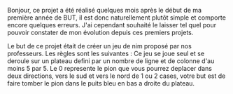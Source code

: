 Bonjour,
ce projet a été réalisé quelques mois après le début de ma première année de BUT, il est donc naturellement plutôt simple et comporte encore quelques erreurs.
J'ai cependant souhaité le laisser tel quel pour pouvoir constater de mon évolution depuis ces premiers projets.

Le but de ce projet était de créer un jeu de nim proposé par nos professeurs.
Les règles sont les suivantes : 
Ce jeu se joue seul et se deroule sur un plateau defini par un nombre de ligne et de colonne d'au moins 5 par 5.
Le 0 represente le pion que vous pourrez deplacer dans deux directions, vers le sud et vers le nord de 1 ou 2 cases, votre but est de faire tomber le pion dans le puits bleu en bas a droite du plateau.

